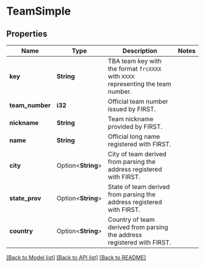 # TeamSimple

## Properties

Name | Type | Description | Notes
------------ | ------------- | ------------- | -------------
**key** | **String** | TBA team key with the format `frcXXXX` with `XXXX` representing the team number. | 
**team_number** | **i32** | Official team number issued by FIRST. | 
**nickname** | **String** | Team nickname provided by FIRST. | 
**name** | **String** | Official long name registered with FIRST. | 
**city** | Option<**String**> | City of team derived from parsing the address registered with FIRST. | 
**state_prov** | Option<**String**> | State of team derived from parsing the address registered with FIRST. | 
**country** | Option<**String**> | Country of team derived from parsing the address registered with FIRST. | 

[[Back to Model list]](../README.md#documentation-for-models) [[Back to API list]](../README.md#documentation-for-api-endpoints) [[Back to README]](../README.md)


